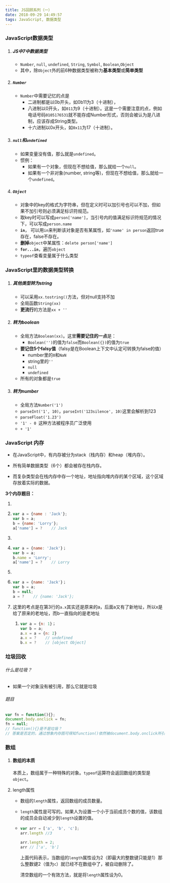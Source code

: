```yaml
---
title: JS回顾系列（一）
date: 2018-09-29 14:49:57
tags: JavaScript, 数据类型
---
```


### JavaScript数据类型

1. ##### JS中7中数据类型

   - `Number`, `null`, `undefined`,  `String`, `Symbol`, `Boolean`,`Object`
   - 其中，除`Object`外的前6种数据类型被称为**基本类型**或**简单类型**

2. ##### `Number`

   - `Number`中需要记忆的点是
     - 二进制都是以0b开头，如0b11为3（十进制），
     - 八进制以0开头，如`011`为9（十进制）。这是一个需要注意的点，例如电话号码`0105176531`就不能存成Number形式，否则会被认为是八进制，应该存成String类型。
     - 十六进制以0x开头，如`0x11`为17（十进制）。

3. ##### `null`和`undefined`

   - 如果变量没有值，那么就是`undefined`。
   - 惯例：
     - 如果有一个对象，但现在不想给值，那么就给一个`null`。
     - 如果有一个非对象(number, string等)，但现在不想给值，那么就给一个`undefined`。

4. ##### `Object`

   - 对象中的key的格式为字符串，但在定义时可以加引号也可以不加，但如果不加引号则必须满足标识符规范。
   - 取key时可以写成`person['name']`，当引号内的值满足标识符规范的情况下，可以写成`person.name`
   - **`in`**， 可以用`in`来判断该对象是否有某属性，如`'name' in person`返回true存在，false不存在。
   - **删掉**`object`中某属性：`delete person['name']`
   - **`for...in`**，遍历`object`
   - `typeof`查看变量属于什么类型

### JavaScript里的数据类型转换

1. ##### 其他类型转为string

   - 可以采用`xx.tostring()`方法，但对null支持不加
   - 全局函数`String(xx)`
   - **更流行**的方法是`xx + ''`

2. ##### 转为boolean

   - 全局方法`Boolean(xx)`。这里**需要记住的一点**是：
     - `Boolean('')`的值为`false`而`Boolean({})`的值为`true`
   - **要记住5个falsy值**（falsy是在Boolean上下文中认定可转换为false的值）
     - number里的`0`和`NaN`
     - string里的`''`
     - `null`
     - `undefined`
   - 所有的对象都是`true`

3. ##### 转为number

   - 全局方法`Number('1')`
   - `parseInt('1', 10)`，`parseInt('123silence', 10)`这里会解析到123
   - `parseFloat('1.23')`
   - `'1' - 0 `这种方法被程序员广泛使用
   - `+ '1'`

### JavaScript 内存

- 在JavaScript中，有内存被分为stack（栈内存）和heap（堆内存）。

- 所有简单数据类型（6个）都会被存在栈内存。

- 而复杂类型会在栈内存中存一个地址，地址指向堆内存的某个区域，这个区域存放着实际的数据。

**3个内存题目：**

1. 

   1. ```js
      var a = {name : 'Jack'};
      var b = a;
      b = {name: 'Lorry'};
      a['name'] = ?    // Jack
      ```

2. 

   1. ```js
      var a = {name: 'Jack'}；
      var b = a;
      b.name = 'Lorry';
      a['name'] = ?    // Lorry
      ```

3. 

   1. ```js
      var a = {name: 'Jack'}；
      var b = a;
      b = null;
      a = ?    // {name: 'Jack'};
      ```

4. 这里的考点是在第3行的`a.x`其实还是原来的a，后面a又有了新地址，所以x是给了原来的老地址，而b一直指向的是老地址

   1. ```js
      var a = {n: 1}；
      var b = a;
      a.x = a = {n: 2}
      a.x = ?    // undefined 
      b.x = ?    // [object Object]
      ```

### 垃圾回收

###### 什么是垃圾？

- 如果一个对象没有被引用，那么它就是垃圾

###### 题目

```js
var fn = function(){};
document.body.onclick = fn;
fn = null;
// function(){}是不是垃圾？
// 答案是否定的，通过想象内存图可得知function()依然被document.body.onclick所引用着
```

### 数组

1. #### 数组的本质

   本质上，数组属于一种特殊的对象。`typeof`运算符会返回数组的类型是`object`。

2. length属性

   - 数组的`length`属性，返回数组的成员数量。

   - `length`属性是可写的。如果人为设置一个小于当前成员个数的值，该数组的成员会自动减少到`length`设置的值。

   - ```js
     var arr = ['a', 'b', 'c'];
     arr.length //3
     
     arr.length = 2;
     arr // ['a', 'b']
     ```

     上面代码表示，当数组的`length`属性设为2（即最大的整数键只能是1）那么整数键2（值为`c`）就已经不在数组中了，被自动删除了。

     清空数组的一个有效方法，就是将`length`属性设为0。